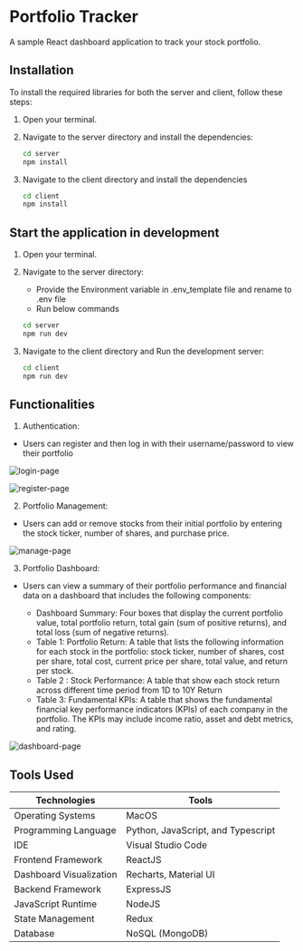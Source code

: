 # Portfolio Tracker

A sample React dashboard application to track your stock portfolio.

## Installation

To install the required libraries for both the server and client, follow these steps:

1. Open your terminal.
2. Navigate to the server directory and install the dependencies:
   ```bash
   cd server
   npm install
    ```

3. Navigate to the client directory and install the dependencies

    ```bash
    cd client
    npm install
    ```

## Start the application in development

1. Open your terminal.
2. Navigate to the server directory:
    * Provide the Environment variable in .env_template file and rename to .env file
    * Run below commands
   ```bash
   cd server
   npm run dev
    ```

3. Navigate to the client directory and Run the development server:

    ```bash
    cd client
    npm run dev
    ```

## Functionalities

1. Authentication: 
- Users can register and then log in with their username/password to view their portfolio

![login-page](./assets/login.png)

![register-page](./assets/register.png)

2. Portfolio Management: 
- Users can add or remove stocks from their initial portfolio by entering the stock ticker, number of shares, and purchase price.

![manage-page](./assets/manage.png)

3. Portfolio Dashboard: 
* Users can view a summary of their portfolio performance and financial data on a dashboard that includes the following components:
    
    * Dashboard Summary: Four boxes that display the current portfolio value, total
    portfolio return, total gain (sum of positive returns), and total loss (sum of
    negative returns).
    * Table 1: Portfolio Return: A table that lists the following information for each
    stock in the portfolio: stock ticker, number of shares, cost per share, total cost,
    current price per share, total value, and return per stock.
    * Table 2 : Stock Performance: A table that show each stock return across
    different time period from 1D to 10Y Return
    * Table 3: Fundamental KPIs: A table that shows the fundamental financial key
    performance indicators (KPIs) of each company in the portfolio. The KPIs may
    include income ratio, asset and debt metrics, and rating.

![dashboard-page](./assets/dashboard.png)


## Tools Used

| Technologies              | Tools                          |
|------------------------|----------------------------------|
| Operating Systems      | MacOS                            |
| Programming Language   | Python, JavaScript, and Typescript|
| IDE                    | Visual Studio Code               |
| Frontend Framework     | ReactJS                          |
| Dashboard Visualization| Recharts, Material UI            |
| Backend Framework      | ExpressJS                        |
| JavaScript Runtime     | NodeJS                           |
| State Management       | Redux                            |
| Database               | NoSQL (MongoDB)                  |

